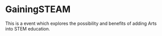 # GainingSTEAM
This is a event which explores the possibility and benefits of adding Arts into STEM education.
